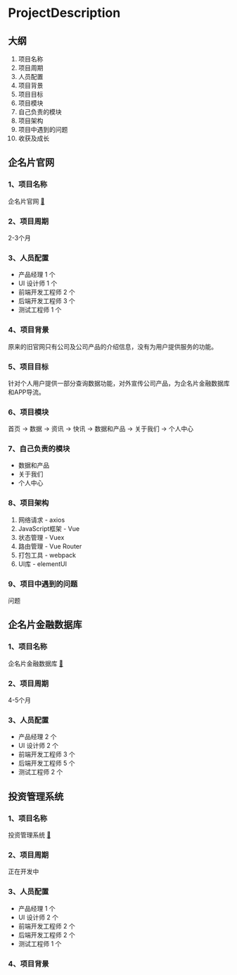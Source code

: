 # ProjectDescription

## 大纲
1. 项目名称
2. 项目周期
3. 人员配置
4. 项目背景
5. 项目目标
6. 项目模块
7. 自己负责的模块
8. 项目架构
9. 项目中遇到的问题
10. 收获及成长

## 企名片官网
### 1、项目名称
企名片官网 [🔗](http://www.qimingpian.cn)  

### 2、项目周期
2-3个月

### 3、人员配置
- 产品经理 1 个
- UI 设计师 1 个
- 前端开发工程师 2 个
- 后端开发工程师 3 个
- 测试工程师 1 个

### 4、项目背景
原来的旧官网只有公司及公司产品的介绍信息，没有为用户提供服务的功能。

### 5、项目目标
针对个人用户提供一部分查询数据功能，对外宣传公司产品，为企名片金融数据库和APP导流。

### 6、项目模块
首页 -> 数据 -> 资讯 -> 快讯 -> 数据和产品 -> 关于我们 -> 个人中心

### 7、自己负责的模块
- 数据和产品
- 关于我们
- 个人中心

### 8、项目架构
1. 网络请求 - axios
2. JavaScript框架 - Vue
3. 状态管理 - Vuex
4. 路由管理 - Vue Router
5. 打包工具 - webpack
6. UI库 - elementUI

### 9、项目中遇到的问题
问题


## 企名片金融数据库
### 1、项目名称
企名片金融数据库 [🔗](https://ent5.qimingpian.com/#/)  

### 2、项目周期
4-5个月  

### 3、人员配置
- 产品经理 2 个
- UI 设计师 2 个
- 前端开发工程师 3 个
- 后端开发工程师 5 个
- 测试工程师 2 个

## 投资管理系统
### 1、项目名称
投资管理系统 [🔗](http://vcwork.qimingpian.com/#/)  

### 2、项目周期
正在开发中

### 3、人员配置
- 产品经理 1 个
- UI 设计师 2 个
- 前端开发工程师 2 个
- 后端开发工程师 2 个
- 测试工程师 1 个

### 4、项目背景



